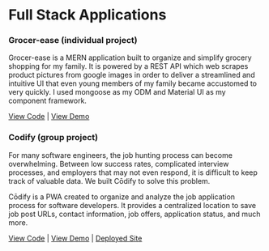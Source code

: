 # Full Stack Applications 

### Grocer-ease (individual project)
Grocer-ease is a MERN application built to organize and simplify grocery shopping for my family. It is powered by a REST API which web scrapes product pictures from google images in order to deliver a streamlined and intuitive UI that even young members of my family became accustomed to very quickly. I used mongoose as my ODM and Material UI as my component framework. 

[View Code](https://github.com/elliotfouts/react-grocery-list) | [View Demo](https://drive.google.com/file/d/1AVGWSh-yev6b12TczLxtEjiAsRRYwOWS/view?usp=sharing) 

### Codify (group project)
For many software engineers, the job hunting process can become overwhelming. Between low success rates, complicated interview processes, and employers that may not even respond, it is difficult to keep track of valuable data. We built Cōdify to solve this problem.

Cōdify is a PWA created to organize and analyze the job application process for software developers. It provides a centralized location to save job post URLs, contact information, job offers, application status, and much more.

[View Code](https://github.com/yankidank/Codify) | [View Demo]() | [Deployed Site](https://codify.works/jobs)


